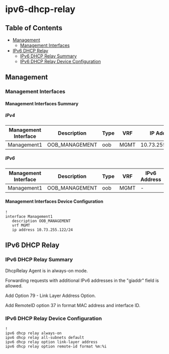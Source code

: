 # ipv6-dhcp-relay

## Table of Contents

- [Management](#management)
  - [Management Interfaces](#management-interfaces)
- [IPv6 DHCP Relay](#ipv6-dhcp-relay-1)
  - [IPv6 DHCP Relay Summary](#ipv6-dhcp-relay-summary)
  - [IPv6 DHCP Relay Device Configuration](#ipv6-dhcp-relay-device-configuration)

## Management

### Management Interfaces

#### Management Interfaces Summary

##### IPv4

| Management Interface | Description | Type | VRF | IP Address | Gateway |
| -------------------- | ----------- | ---- | --- | ---------- | ------- |
| Management1 | OOB_MANAGEMENT | oob | MGMT | 10.73.255.122/24 | 10.73.255.2 |

##### IPv6

| Management Interface | Description | Type | VRF | IPv6 Address | IPv6 Gateway |
| -------------------- | ----------- | ---- | --- | ------------ | ------------ |
| Management1 | OOB_MANAGEMENT | oob | MGMT | - | - |

#### Management Interfaces Device Configuration

```eos
!
interface Management1
   description OOB_MANAGEMENT
   vrf MGMT
   ip address 10.73.255.122/24
```

## IPv6 DHCP Relay

### IPv6 DHCP Relay Summary

DhcpRelay Agent is in always-on mode.

Forwarding requests with additional IPv6 addresses in the "giaddr" field is allowed.

Add Option 79 - Link Layer Address Option.

Add RemoteID option 37 in format MAC address and interface ID.

### IPv6 DHCP Relay Device Configuration

```eos
!
ipv6 dhcp relay always-on
ipv6 dhcp relay all-subnets default
ipv6 dhcp relay option link-layer address
ipv6 dhcp relay option remote-id format %m:%i
```
